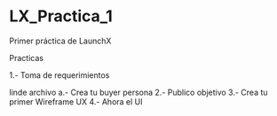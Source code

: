 # LX_Practica_1
Primer práctica de LaunchX

Practicas

<p>1.- Toma de requerimientos<p/>
  linde archivo
  a.- Crea tu buyer persona
2.- Publico objetivo
3.- Crea tu primer Wireframe UX
4.- Ahora el UI
